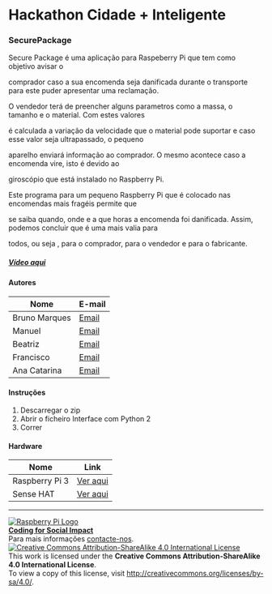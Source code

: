 # Hackathon Cidade + Inteligente  

### SecurePackage
Secure Package é uma aplicação para Raspeberry Pi que tem como objetivo avisar o 

comprador caso a sua encomenda seja danificada durante o transporte para este puder apresentar uma reclamação.  
 
O vendedor terá de preencher alguns parametros como a massa, o tamanho e o material. Com estes valores

é calculada a variação da velocidade que o material pode suportar e caso esse valor seja ultrapassado, o pequeno

aparelho enviará informação ao comprador. O mesmo acontece caso a encomenda vire, isto é devido ao 

giroscópio que está instalado no Raspberry Pi.

Este programa para um pequeno Raspberry Pi que é colocado nas encomendas mais fragéis permite que

se saiba quando, onde e a que horas a encomenda foi danificada. Assim, podemos concluir que é uma mais valia para 

todos, ou seja , para o comprador, para o vendedor e para o fabricante.
  
##### [Vídeo aqui](Demo/video.mp4?raw=true)  
  
#### Autores  

|Nome  |E-mail  |  
|---|---|    
|Bruno Marques |[Email](mailto:brunof.samarques@gmail.com)  |  
|Manuel |[Email](mailto:manueldeoliveiramateus@gmail.com)  |  
|Beatriz |[Email](mailto:tiz.cr@hotmail.com)  |  
|Francisco |[Email](mailto:xikaosilva5@gmail.com)  |
|Ana Catarina  |[Email](mailto:catirebelo@gmail.com)  |
  

#### Instruções

1. Descarregar o zip
2. Abrir o ficheiro Interface com Python 2
3. Correr

#### Hardware  

|Nome  |Link  |  
|---|---|    
|Raspberry Pi 3  |[Ver aqui](http://www.raspberrypi.org)  |
|Sense HAT |[Ver aqui](https://www.raspberrypi.org/products/sense-hat/)  |
  


***  
[![Raspberry Pi Logo](https://upload.wikimedia.org/wikipedia/en/thumb/c/cb/Raspberry_Pi_Logo.svg/50px-Raspberry_Pi_Logo.svg.png)](http://raspberrypi.org)   
[**Coding for Social Impact**](http://codingforsocialimpact.fe.up.pt)  
Para mais informações [contacte-nos](mailto:hello@codingforsocialimpact.org).  
[![Creative Commons Attribution-ShareAlike 4.0 International License](https://licensebuttons.net/l/by-sa/4.0/88x31.png)](http://creativecommons.org/licenses/by-sa/4.0/)  
This work is licensed under the **Creative Commons Attribution-ShareAlike 4.0 International License**.  
To view a copy of this license, visit http://creativecommons.org/licenses/by-sa/4.0/.  
